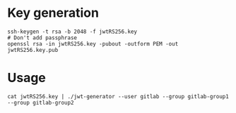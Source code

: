 # Key generation

    ssh-keygen -t rsa -b 2048 -f jwtRS256.key
    # Don't add passphrase
    openssl rsa -in jwtRS256.key -pubout -outform PEM -out jwtRS256.key.pub

# Usage

    cat jwtRS256.key | ./jwt-generator --user gitlab --group gitlab-group1 --group gitlab-group2